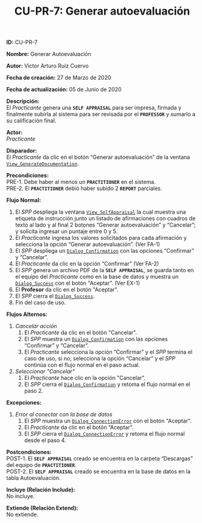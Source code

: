 ﻿--- 
layout: page 
title: "CU-PR-7: Generar autoevaluación" 
permalink: /design-specification/uc-descriptions/practitioner/cu-pr-7/ 
hide_hero: true 
---

**ID:** CU-PR-7  

**Nombre:** Generar Autoevaluación  

**Autor:** Victor Arturo Ruiz Cuervo  

**Fecha de creación:** 27 de Marzo de 2020  

**Fecha de actualización:** 05 de Junio de 2020  

**Descripción:**  
El *Practicante* genera una **`SELF APPRAISAL`** para ser impresa, firmada y finalmente subirla al sistema para ser revisada por el **`PROFESSOR`** y sumarlo a su calificación final.   

**Actor:**  
*Practicante*  

**Disparador:**  
El *Practicante* da clic en el botón “Generar autoevaluación” de la ventana [`View_GenerateDocumentation`][VGDN].    

**Precondiciones:**  
PRE-1. Debe haber al menos un **`PRACTITIONER`** en el sistema.  
PRE-2. El **`PRACTITIONER`** debió haber subido 2 **`REPORT`** parciales.   

**Flujo Normal:**  
1.	El *SPP* despliega la ventana [`View_SelfAppraisal`][VSAP] la cual muestra una etiqueta de instrucción junto un listado de afirmaciones con cuadros de texto al lado y al final 2 botones “Generar autoevaluación” y “Cancelar”; y solicita ingresar un puntaje entre 0 y 5.
2.	El *Practicante* ingresa los valores solicitados para cada afirmación y selecciona la opción “Generar autoevaluación”. (Ver FA-1) 
3.	El *SPP* despliega un [`Dialog_Confirmation`][DLCO] con las opciones “Confirmar” y “Cancelar”. 
4.	El *Practicante* da clic en la opción “Confirmar” (Ver FA-2) 
5.	El *SPP* genera un archivo PDF de la **`SELF APPRAISAL`**, se guarda tanto en el equipo del *Practicante* como en la base de datos y muestra un [`Dialog_Success`][DLSU] con el botón "Aceptar". (Ver EX-1)
6.	El **Profesor** da clic en el botón "Aceptar".
7.	El *SPP* cierra el [`Dialog_Success`][DLSU].
8.	Fin del caso de uso.

**Flujos Alternos:**  
  1. *Cancelar acción*
	  1. El *Practicante* da clic en el botón "Cancelar".
	  2. El *SPP* muestra un [`Dialog_Confirmation`][DLCO] con las opciones “Confirmar” y “Cancelar”. 
	  3. El *Practicante* selecciona la opción “Confirmar” y el *SPP* termina el caso de uso, si no, selecciona la opción “Cancelar” y el *SPP* continúa con el flujo normal en el paso actual.
  2. *Seleccionar "Cancelar"*
	  1. El *Practicante* hace clic en la opción "Cancelar".
	  2. El *SPP* cierra el [`Dialog_Confirmation`][DLCO] y retoma el flujo normal en el paso 2.

**Excepciones:**  
   1. *Error al conectar con la base de datos*
	   1. El *SPP* muestra un [`Dialog_ConnectionError`][DLCE] con el botón "Aceptar". 
	   2. El *Practicante* da clic en el botón “Aceptar".
	   3. El *SPP* cierra el [`Dialog_ConnectionError`][DLCE] y retoma el flujo normal desde el paso 4.

**Postcondiciones:**  
POST-1. El **`SELF APPRAISAL`** creado se encuentra en la carpeta “Descargas” del equipo de **`PRACTITIONER`**.  
POST-2. El **`SELF APPRAISAL`** creado se encuentra en la base de datos en la tabla Autoevaluación.  

**Incluye (Relación Include):**  
No incluye.  

**Extiende (Relación Extend):**  
No extiende.  

[VGDN]: https://raw.githubusercontent.com/Phalord/PracticasProfesionales/gh-pages/assets/imgs/prototypes/practitioner/View_GenerateDocumentation.png "`View_GenerateDocumentation` Prototype"
[VSAP]: https://raw.githubusercontent.com/Phalord/PracticasProfesionales/gh-pages/assets/imgs/prototypes/practitioner/View_SelfAppraisal.png "`View_SelfAppraisal` Prototype"
[DLSU]: https://raw.githubusercontent.com/Phalord/PracticasProfesionales/gh-pages/assets/imgs/prototypes/generals/Dialog_Success.png "`Dialog_Success` Prototype"
[DLCO]: https://raw.githubusercontent.com/Phalord/PracticasProfesionales/gh-pages/assets/imgs/prototypes/generals/Dialog_Confirmation.png "`Dialog_Confirmation` Prototype"
[DLCE]: https://raw.githubusercontent.com/Phalord/PracticasProfesionales/gh-pages/assets/imgs/prototypes/generals/Dialog_ConnectionError.png "`Dialog_ConnectionError` Prototype"